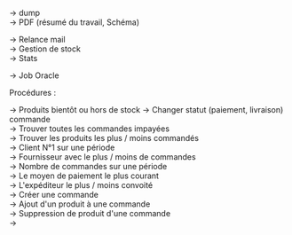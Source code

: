 -> dump  
-> PDF (résumé du travail, Schéma)

-> Relance mail  
-> Gestion de stock  
-> Stats  

-> Job Oracle

Procédures :  
  
-> Produits bientôt ou hors de stock
-> Changer statut (paiement, livraison) commande  
-> Trouver toutes les commandes impayées  
-> Trouver les produits les plus / moins commandés  
-> Client N°1 sur une période  
-> Fournisseur avec le plus / moins de commandes  
-> Nombre de commandes sur une période  
-> Le moyen de paiement le plus courant  
-> L'expéditeur le plus / moins convoité  
-> Créer une commande  
-> Ajout d'un produit à une commande  
-> Suppression de produit d'une commande  
-> 